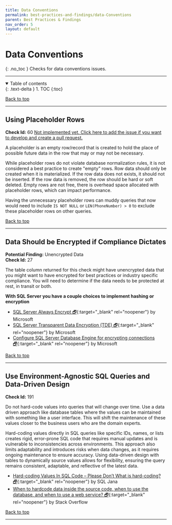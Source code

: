 ```yaml
---
title: Data Conventions
permalink: best-practices-and-findings/data-Conventions
parent: Best Practices & Findings
nav_order: 5
layout: default
---
```


# Data Conventions
{: .no_toc }
Checks for data conventions issues.

---

<details open markdown="block">
  <summary>
    Table of contents
  </summary>
  {: .text-delta }
1. TOC
{:toc}
</details>

[Back to top](#top)

---

<a name="60"/><a name="do-not-use-placeholder-rows"/>

## Using Placeholder Rows
**Check Id:** 60 [Not implemented yet. Click here to add the issue if you want to develop and create a pull request.](https://github.com/kevinmartintech/sp_Develop/issues/new?assignees=&labels=enhancement&template=feature_request.md&title=Using+Placeholder+Rows)

A placeholder is an empty row/record that is created to hold the place of possible future data in the row that may or may not be necessary.

While placeholder rows do not violate database normalization rules, it is not considered a best practice to create "empty" rows. Row data should only be created when it is materialized. If the row data does not exists, it should not be inserted. If the row data is removed, the row should be hard or soft deleted. Empty rows are not free, there is overhead space allocated with placeholder rows, which can impact performance.

 Having the unnecessary placeholder rows can muddy queries that now would need to include ```IS NOT NULL``` or ```LEN(PhoneNumber) > 0``` to exclude these placeholder rows on other queries.

[Back to top](#top)

---

<a name="27"/>

## Data Should be Encrypted if Compliance Dictates
**Potential Finding:** <a name="unencrypted-data"/>Unencrypted Data<br/>
**Check Id:** 27

The table column returned for this check might have unencrypted data that you might want to have encrypted for best practices or industry specific compliance. You will need to determine if the data needs to be protected at rest, in transit or both.

**With SQL Server you have a couple choices to implement hashing or encryption**

- [SQL Server Always Encrypt 🗗](https://docs.microsoft.com/en-us/sql/relational-databases/security/encryption/always-encrypted-database-engine){:target="_blank" rel="noopener"} by Microsoft
- [SQL Server Transparent Data Encryption (TDE) 🗗](https://docs.microsoft.com/en-us/sql/relational-databases/security/encryption/transparent-data-encryption){:target="_blank" rel="noopener"} by Microsoft
- [Configure SQL Server Database Engine for encrypting connections 🗗](https://learn.microsoft.com/en-us/sql/database-engine/configure-windows/configure-sql-server-encryption){:target="_blank" rel="noopener"} by Microsoft

[Back to top](#top)

---

<a name="191"/>

## Use Environment-Agnostic SQL Queries and Data-Driven Design
**Check Id:** 191

Do not hard-code values into queries that will change over time. Use a data driven approach like database tables where the values can be maintained with something like a user interface. This will shift the maintenance of these values closer to the business users who are the domain experts.

Hard-coding values directly in SQL queries like specific IDs, names, or lists creates rigid, error-prone SQL code that requires manual updates and is vulnerable to inconsistencies across environments. This approach also limits adaptability and introduces risks when data changes, as it requires ongoing maintenance to ensure accuracy. Using data-driven design with tables to dynamically source values allows for flexibility, ensuring the query remains consistent, adaptable, and reflective of the latest data.

- [Hard-coding Values In SQL Code – Please Don’t
What is hard-coding? 🗗](https://sqljana.wordpress.com/2017/03/25/hard-coding-values-in-sql-code-please-dont/){:target="_blank" rel="noopener"} by SQL Jana
- [When to hardcode data inside the source code, when to use the database, and when to use a web service? 🗗](https://stackoverflow.com/questions/33576980/when-to-hardcode-data-inside-the-source-code-when-to-use-the-database-and-when/33850208#33850208){:target="_blank" rel="noopener"} by Stack Overflow

[Back to top](#top)

---
<br>
<br>
<br>
<br>
<br>
<br>
<br>
<br>
<br>
<br>
<br>
<br>
<br>
<br>
<br>
<br>
<br>
<br>
<br>
<br>
<br>
<br>
<br>
<br>
<br>
<br>
<br>
<br>
<br>
<br>
<br>
<br>
<br>
<br>
<br>
<br>
<br>